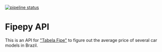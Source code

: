 [![pipeline status](https://gitlab.com/viniarck/fipepy/badges/master/pipeline.svg)](https://gitlab.com/viniarck/fipepy/commits/master)

# Fipepy API

This is an API for ["Tabela Fipe"](https://www.fipe.org.br/) to figure out the average price of several car models in Brazil.
